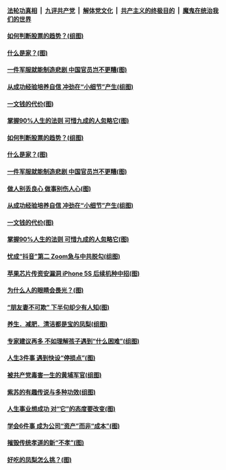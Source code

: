 

####  [法轮功真相](../../../../basic/blob/master/README.md?t=08080702) &nbsp;|&nbsp; [九评共产党](../../../../9ping.md/blob/master/README.md?t=08080702) &nbsp;|&nbsp; [解体党文化](../../../../jtdwh.md/blob/master/README.md?t=08080702)  &nbsp;|&nbsp; [共产主义的终极目的](../../../../gczydzjmd.md/blob/master/README.md?t=08080702) &nbsp;|&nbsp; [魔鬼在统治我们的世界](../../../../mgztzwmdsj.md/blob/master/README.md?t=08080702) 

#### [如何判断股票的趋势？(组图)](../pages/p8/942162.md?t=08080702) 

#### [什么是家？(图)](../pages/p8/941997.md?t=08080702) 

#### [一件军服就能制造悲剧 中国官员岂不更糟(图)](../pages/p8/942086.md?t=08080702) 

#### [从成功经验培养自信 冲劲在“小细节”产生(组图)](../pages/p8/942041.md?t=08080702) 

#### [一文钱的代价(图)](../pages/p8/941910.md?t=08080702) 

#### [掌握90%人生的法则 可惜九成的人忽略它(图)](../pages/p8/942010.md?t=08080702) 

#### [如何判断股票的趋势？(组图)](../pages/p8/942162.md?t=08080702) 

#### [什么是家？(图)](../pages/p8/941997.md?t=08080702) 

#### [一件军服就能制造悲剧 中国官员岂不更糟(图)](../pages/p8/942086.md?t=08080702) 

#### [做人别丢良心 做事别伤人心(图)](../pages/p8/941902.md?t=08080702) 

#### [从成功经验培养自信 冲劲在“小细节”产生(组图)](../pages/p8/942041.md?t=08080702) 

#### [一文钱的代价(图)](../pages/p8/941910.md?t=08080702) 

#### [掌握90%人生的法则 可惜九成的人忽略它(图)](../pages/p8/942010.md?t=08080702) 

#### [忧成“抖音”第二 Zoom急与中共脱勾(组图)](../pages/p8/941975.md?t=08080702) 

#### [苹果芯片传资安漏洞 iPhone 5S 后续机种中招(图)](../pages/p8/941976.md?t=08080702) 

#### [为什么人的眼睛会畏光？(图)](../pages/p8/941901.md?t=08080702) 

#### [“朋友妻不可欺” 下半句却少有人知(图)](../pages/p8/941524.md?t=08080702) 

#### [养生．减肥．清洁都是宝的凤梨(组图)](../pages/p8/941661.md?t=08080702) 

#### [专家建议再多 不如理解孩子遇到“什么困难”(组图)](../pages/p8/941857.md?t=08080702) 

#### [人生3件事 遇到快设“停损点”(图)](../pages/p8/941784.md?t=08080702) 

#### [被共产党毒害一生的黄埔军官(组图)](../pages/p8/941529.md?t=08080702) 

#### [紫苏的有趣传说与多种功效(组图)](../pages/p8/941621.md?t=08080702) 

#### [人生事业想成功 对“它”的态度要改变(图)](../pages/p8/941750.md?t=08080702) 

#### [学会6件事 成为公司“资产”而非“成本”(图)](../pages/p8/941612.md?t=08080702) 

#### [摧毁传统孝道的新“不孝”(图)](../pages/p8/941742.md?t=08080702) 

#### [好吃的凤梨怎么挑？(图)](../pages/p8/941542.md?t=08080702) 

